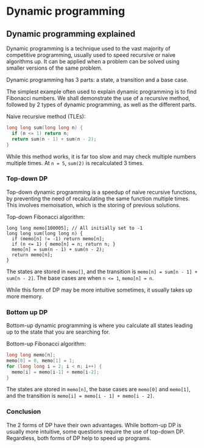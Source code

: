 # Dynamic programming

## Dynamic programming explained

Dynamic programming is a technique used to the vast majority of competitive programming,
usually used to speed recursive or naive algorithms up.
It can be applied when a problem can be solved using smaller versions of the same problem.

Dynamic programming has 3 parts: a state, a transition and a base case.

The simplest example often used to explain dynamic programming is to find Fibonacci numbers.
We shall demonstrate the use of a recursive method, followed by 2 types of dynamic programming, as well as the different parts.

Naive recursive method (TLEs):

```cpp
long long sum(long long n) {
  if (n <= 1) return n;
  return sum(n - 1) + sum(n - 2);
}
```

While this method works, it is far too slow and may check multiple numbers multiple times.
At `n = 5`, `sum(2)` is recalculated 3 times.

### Top-down DP

Top-down dynamic programming is a speedup of naive recursive functions, by preventing the need of recalculating the same function multiple times.
This involves memoisation, which is the storing of previous solutions.

Top-down Fibonacci algorithm:

```cpp{1,3,5}
long long memo[100005]; // All initially set to -1
long long sum(long long n) {
  if (memo[n] != -1) return memo[n];
  if (n <= 1) { memo[n] = n; return n; }
  memo[n] = sum(n - 1) + sum(n - 2);
  return memo[n];
}
```

The states are stored in `memo[]`, and the transition is `memo[n] = sum[n - 1] + sum[n - 2]`. The base cases are when `n <= 1`, `memo[n] = n`.

While this form of DP may be more intuitive sometimes, it usually takes up more memory.

### Bottom up DP

Bottom-up dynamic programming is where you calculate all states leading up to the state that you are searching for.

Bottom-up Fibonacci algorithm:

```cpp
long long memo[n];
memo[0] = 0, memo[1] = 1;
for (long long i = 2; i < n; i++) {
  memo[i] = memo[i-1] + memo[i-2];
}
```

The states are stored in `memo[n]`, the base cases are `memo[0]` and `memo[1]`, and the transition is `memo[i] = memo[i - 1] + memo[i - 2]`.

### Conclusion

The 2 forms of DP have their own advantages.
While bottom-up DP is usually more intuitive, some questions require the use of top-down DP.
Regardless, both forms of DP help to speed up programs.
